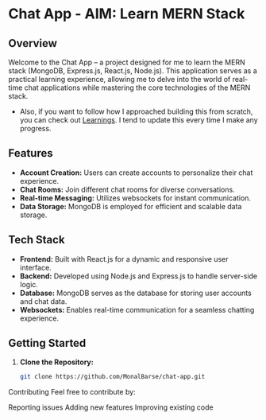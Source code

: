 # Chat App - AIM: Learn MERN Stack

## Overview

Welcome to the Chat App – a project designed for me to learn the MERN stack (MongoDB, Express.js, React.js, Node.js). This application serves as a practical learning experience, allowing me to delve into the world of real-time chat applications while mastering the core technologies of the MERN stack.
      
      
- Also, if you want to follow how I approached building this from scratch, you can check out [Learnings](./Learnings.md). I tend to update this every time I make any progress.

## Features

- **Account Creation:** Users can create accounts to personalize their chat experience.
- **Chat Rooms:** Join different chat rooms for diverse conversations.
- **Real-time Messaging:** Utilizes websockets for instant communication.
- **Data Storage:** MongoDB is employed for efficient and scalable data storage.

## Tech Stack

- **Frontend:** Built with React.js for a dynamic and responsive user interface.
- **Backend:** Developed using Node.js and Express.js to handle server-side logic.
- **Database:** MongoDB serves as the database for storing user accounts and chat data.
- **Websockets:** Enables real-time communication for a seamless chatting experience.

## Getting Started

1. **Clone the Repository:**
   ```bash
   git clone https://github.com/MonalBarse/chat-app.git

Contributing
Feel free to contribute by:

Reporting issues
Adding new features
Improving existing code
